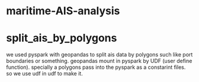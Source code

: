 # maritime-AIS-analysis
# split_ais_by_polygons
we used pyspark with geopandas to split ais data by polygons such like port boundaries or something.
geopandas mount in pyspark by UDF (user define function). specially a polygons pass into the pyspark as a constarint files. so we use udf in udf to make it.
